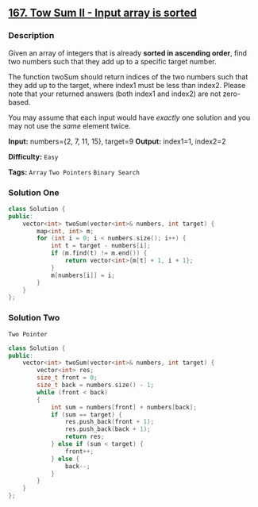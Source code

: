 ## [167. Tow Sum II - Input array is sorted](https://leetcode.com/problems/two-sum-ii-input-array-is-sorted/#/description)

### Description

Given an array of integers that is already **sorted in ascending order**, find two numbers such that they add up to a specific target number.

The function twoSum should return indices of the two numbers such that they add up to the target, where index1 must be less than index2. Please note that your returned answers (both index1 and index2) are not zero-based.

You may assume that each input would have _exactly_ one solution and you may not use the _same_ element twice.

**Input:** numbers={2, 7, 11, 15}, target=9
**Output:** index1=1, index2=2

**Difficulty:** `Easy`

**Tags:** `Array` `Two Pointers` `Binary Search`

### Solution One

```c++
class Solution {
public:
    vector<int> twoSum(vector<int>& numbers, int target) {
        map<int, int> m;
        for (int i = 0; i < numbers.size(); i++) {
            int t = target - numbers[i];
            if (m.find(t) != m.end()) {
                return vector<int>{m[t] + 1, i + 1};
            }
            m[numbers[i]] = i;
        }
    }
};
```

### Solution Two

`Two Pointer`

```c++
class Solution {
public:
    vector<int> twoSum(vector<int>& numbers, int target) {
        vector<int> res;
        size_t front = 0;
        size_t back = numbers.size() - 1;
        while (front < back)
        {
            int sum = numbers[front] + numbers[back];
            if (sum == target) {
                res.push_back(front + 1);
                res.push_back(back + 1);
                return res;
            } else if (sum < target) {
                front++;
            } else {
                back--;
            }
        }
    }
};
```
